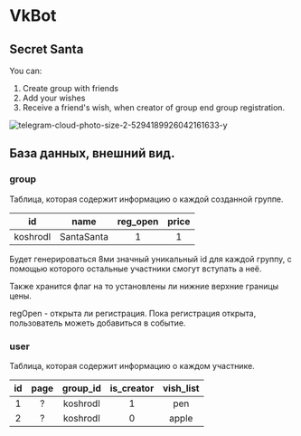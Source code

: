 # VkBot
## Secret Santa
You can:
1. Create group with friends
2. Add your wishes
3. Receive a friend's wish, when creator of group end group registration.

![telegram-cloud-photo-size-2-5294189926042161633-y](https://github.com/YuliaKorolenko/VkBot/assets/79725120/1d41a8ab-7c42-42ec-a2a2-5ebf8e914b62)
## База данных, внешний вид.
### group
Таблица, которая содержит информацию о каждой созданной группе.

| __id__ | name | reg_open | price |
|:---------:|:---------:|:---------:|:---------:|
| koshrodl | SantaSanta | 1 | 1 |

Будет генерироваться 8ми значный уникальный id для каждой группу, с помощью которого остальные участники смогут вступать а неё.

Также хранится флаг на то установлены ли нижние верхние границы цены.

regOpen - открыта ли регистрация. Пока регистрация открыта, пользователь можеть добавиться в событие.

### user

Таблица, которая содержит информацию о каждом участнике.

| id | page | __group_id__ | is_creator | vish_list |
|:---------:|:---------:|:---------:|:---------:|:---------:|
| 1 | ? | koshrodl | 1 | pen |
| 2 | ? | koshrodl | 0 | apple |
